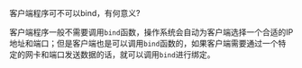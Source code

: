 客户端程序可不可以bind，有何意义?

客户端程序一般不需要调用`bind`函数，操作系统会自动为客户端选择一个合适的IP地址和端口；但是客户端也是可以调用`bind`函数的，如果客户端需要通过一个特定的网卡和端口发送数据的话，就可以调用`bind`进行绑定。